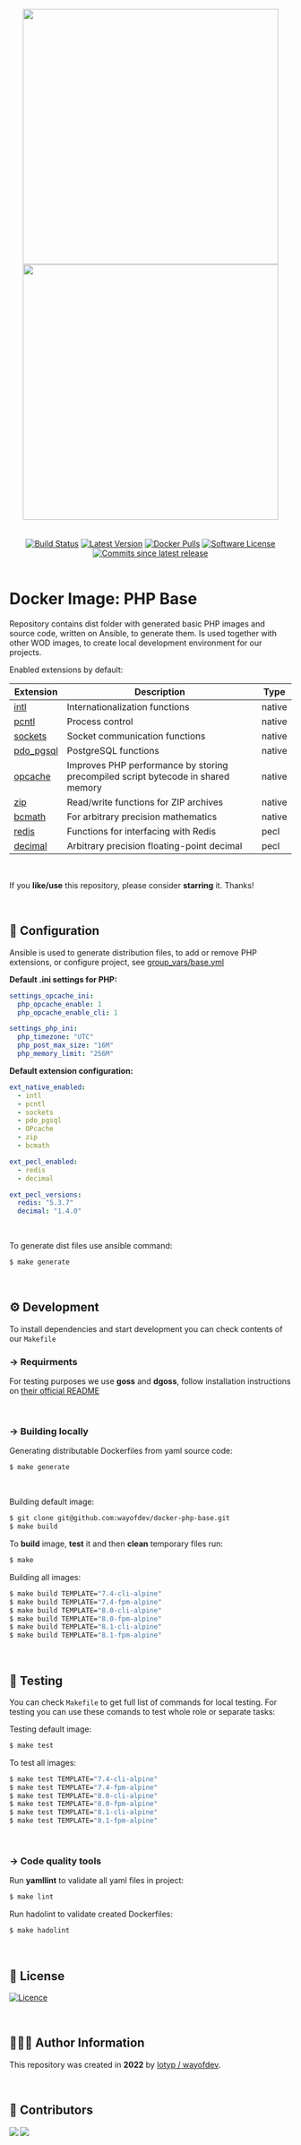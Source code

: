 <br>

<div align="center">
<img width="456" src="https://raw.githubusercontent.com/wayofdev/docker-php-base/master/assets/logo.gh-light-mode-only.png#gh-light-mode-only">
<img width="456" src="https://raw.githubusercontent.com/wayofdev/docker-php-base/master/assets/logo.gh-dark-mode-only.png#gh-dark-mode-only">
</div>

<br>

<br>

<div align="center">
<a href="https://actions-badge.atrox.dev/wayofdev/docker-php-base/goto"><img alt="Build Status" src="https://img.shields.io/endpoint.svg?url=https%3A%2F%2Factions-badge.atrox.dev%2Fwayofdev%2Fdocker-php-base%2Fbadge&style=flat-square"/></a>
<a href="https://github.com/wayofdev/docker-php-base/tags"><img src="https://img.shields.io/github/v/tag/wayofdev/docker-php-base?sort=semver&style=flat-square" alt="Latest Version"></a>
<a href="https://hub.docker.com/repository/docker/wayofdev/postgres"><img alt="Docker Pulls" src="https://img.shields.io/docker/pulls/wayofdev/postgres?style=flat-square"></a>
<a href="LICENSE"><img src="https://img.shields.io/github/license/wayofdev/docker-php-base.svg?style=flat-square&color=blue" alt="Software License"/></a>
<a href="#"><img alt="Commits since latest release" src="https://img.shields.io/github/commits-since/wayofdev/docker-php-base/latest?style=flat-square"></a>
</div>
<br>

# Docker Image: PHP Base

Repository contains dist folder with generated basic PHP images and source code, written on Ansible, to generate them. Is used together with other WOD images, to create local development environment for our projects.

Enabled extensions by default:

| Extension                                                    | Description                                                  | Type   |
| ------------------------------------------------------------ | ------------------------------------------------------------ | ------ |
| [intl](https://www.php.net/manual/en/book.intl.php)          | Internationalization functions                               | native |
| [pcntl](https://www.php.net/manual/en/book.pcntl.php)        | Process control                                              | native |
| [sockets](https://www.php.net/manual/en/book.sockets.php)    | Socket communication functions                               | native |
| [pdo_pgsql](https://www.php.net/manual/en/ref.pdo-pgsql.php) | PostgreSQL functions                                         | native |
| [opcache](https://www.php.net/manual/en/book.opcache.php)    | Improves PHP performance by storing precompiled script bytecode in shared memory | native |
| [zip](https://www.php.net/manual/en/book.zip.php)            | Read/write functions for ZIP archives                        | native |
| [bcmath](https://www.php.net/manual/en/book.bc.php)          | For arbitrary precision mathematics                          | native |
| [redis](https://pecl.php.net/package/redis)                  | Functions for interfacing with Redis                         | pecl   |
| [decimal](https://pecl.php.net/package/decimal)              | Arbitrary precision floating-point decimal                   | pecl   |

<br>

If you **like/use** this repository, please consider **starring** it. Thanks!

<br>

## 🔧 Configuration

Ansible is used to generate distribution files, to add or remove PHP extensions, or configure project, see [group_vars/base.yml](https://github.com/wayofdev/docker-php-base/blob/master/src/group_vars/base.yml)

**Default .ini settings for PHP:**

```yaml
settings_opcache_ini:
  php_opcache_enable: 1
  php_opcache_enable_cli: 1

settings_php_ini:
  php_timezone: "UTC"
  php_post_max_size: "16M"
  php_memory_limit: "256M"
```

**Default extension configuration:**

```yaml
ext_native_enabled:
  - intl
  - pcntl
  - sockets
  - pdo_pgsql
  - OPcache
  - zip
  - bcmath

ext_pecl_enabled:
  - redis
  - decimal

ext_pecl_versions:
  redis: "5.3.7"
  decimal: "1.4.0"
```

<br>

To generate dist files use ansible command:

```bash
$ make generate
```

<br>

## ⚙️ Development

To install dependencies and start development you can check contents of our `Makefile`

### →  Requirments

For testing purposes we use **goss** and **dgoss**, follow installation instructions on  [their official README](https://github.com/aelsabbahy/goss/blob/master/extras/dgoss/README.md)

<br>

### → Building locally

Generating distributable Dockerfiles from yaml source code:

```bash
$ make generate
```

<br>

Building default image:

```bash
$ git clone git@github.com:wayofdev/docker-php-base.git
$ make build
```

To **build** image, **test** it and then **clean** temporary files run:

```bash
$ make
```

Building all images:

```bash
$ make build TEMPLATE="7.4-cli-alpine"
$ make build TEMPLATE="7.4-fpm-alpine"
$ make build TEMPLATE="8.0-cli-alpine"
$ make build TEMPLATE="8.0-fpm-alpine"
$ make build TEMPLATE="8.1-cli-alpine"
$ make build TEMPLATE="8.1-fpm-alpine"
```

<br>

## 🧪 Testing

You can check `Makefile` to get full list of commands for local testing. For testing you can use these comands to test whole role or separate tasks:

Testing default image:

```bash
$ make test
```

To test all images:

```bash
$ make test TEMPLATE="7.4-cli-alpine"
$ make test TEMPLATE="7.4-fpm-alpine"
$ make test TEMPLATE="8.0-cli-alpine"
$ make test TEMPLATE="8.0-fpm-alpine"
$ make test TEMPLATE="8.1-cli-alpine"
$ make test TEMPLATE="8.1-fpm-alpine"
```

<br>

### → Code quality tools

Run **yamllint** to validate all yaml files in project:

```bash
$ make lint
```

Run hadolint to validate created Dockerfiles:

```bash
$ make hadolint
```

<br>

## 🤝 License

[![Licence](https://img.shields.io/github/license/wayofdev/docker-php-base?style=for-the-badge&color=blue)](./LICENSE)

<br>

## 🙆🏼‍♂️ Author Information

This repository was created in **2022** by [lotyp / wayofdev](https://github.com/wayofdev).

<br>

## 🫡 Contributors

<img align="left" src="https://img.shields.io/github/contributors-anon/wayofdev/docker-php-base?style=for-the-badge"/>

<a href="https://github.com/wayofdev/docker-nginx/graphs/contributors">
  <img src="https://opencollective.com/wod/contributors.svg?width=890&button=false">
</a>

<br>
